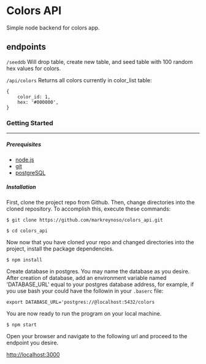 # Colors API
Simple node backend for colors app.

## endpoints
`/seeddb`
Will drop table, create new table, and seed table with 100 random hex values for colors. 

`/api/colors`
Returns all colors currently in color_list table:
```
{
    color_id: 1,
    hex: '#000000',
}
```

### Getting Started
---
##### *Prerequisites*
* [node.js](https://nodejs.org/en/download/)
* [git](https://git-scm.com/)
* [postgreSQL](https://www.postgresql.org/)

##### *Installation*
First, clone the project repo from Github. Then, change directories into the cloned repository. To accomplish this, execute these commands:

`$ git clone https://github.com/markreynoso/colors_api.git`

`$ cd colors_api`

Now now that you have cloned your repo and changed directories into the project, install the package dependencies.

`$ npm install`

Create database in postgres. You may name the database as you desire. After creation of database, add an environment variable named 'DATABASE_URL' equal to your postgres database address, for example, if you use bash your could have the followin in your `.baserc` file: 

`export DATABASE_URL='postgres://@localhost:5432/colors`

You are now ready to run the program on your local machine.

`$ npm start`

Open your browser and navigate to the following url and proceed to the endpoint you desire.

[http://localhost:3000](http://localhost:3000)
